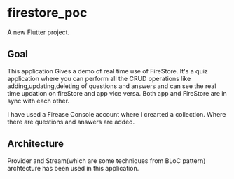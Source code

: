 # firestore_poc

A new Flutter project.


## Goal

This application Gives a demo of real time use of FireStore. It's a quiz application where you can perform all the CRUD operations like adding,updating,deleting of questions and answers and can see the real time updation on fireStore and app vice versa. Both app and FireStore are in sync with each other. 

I have used a Firease Console account where I crearted a collection. Where there are questions and answers are added.

## Architecture

Provider and Stream(which are some techniques from BLoC pattern) archtecture has been used in this application.
